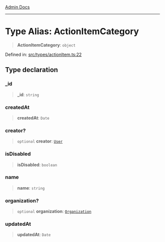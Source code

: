 [Admin Docs](/)

***

# Type Alias: ActionItemCategory

> **ActionItemCategory**: `object`

Defined in: [src/types/actionItem.ts:22](https://github.com/PalisadoesFoundation/talawa-admin/blob/main/src/types/actionItem.ts#L22)

## Type declaration

### \_id

> **\_id**: `string`

### createdAt

> **createdAt**: `Date`

### creator?

> `optional` **creator**: [`User`](../../user/type-aliases/User.md)

### isDisabled

> **isDisabled**: `boolean`

### name

> **name**: `string`

### organization?

> `optional` **organization**: [`Organization`](../../organization/type-aliases/Organization.md)

### updatedAt

> **updatedAt**: `Date`
